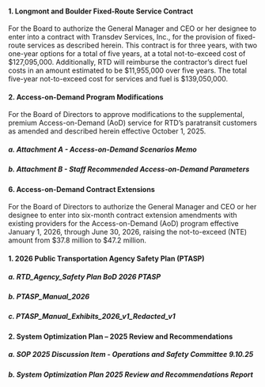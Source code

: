 #### 1. Longmont and Boulder Fixed-Route Service Contract

For the Board to authorize the General Manager and CEO or her designee to enter into a contract with Transdev Services, Inc., for the provision of fixed-route services as described herein. This contract is for three years, with two one-year options for a total of five years, at a total not-to-exceed cost of $127,095,000. Additionally, RTD will reimburse the contractor’s direct fuel costs in an amount estimated to be $11,955,000 over five years. The total five-year not-to-exceed cost for services and fuel is $139,050,000.

#### 2. Access-on-Demand Program Modifications

For the Board of Directors to approve modifications to the supplemental, premium Access-on-Demand (AoD) service for RTD’s paratransit customers as amended and described herein effective October 1, 2025.

##### a. Attachment A - Access-on-Demand Scenarios Memo

##### b. Attachment B - Staff Recommended Access-on-Demand Parameters

#### 6. Access-on-Demand Contract Extensions

For the Board of Directors to authorize the General Manager and CEO or her designee to enter into six-month contract extension amendments with existing providers for the Access-on-Demand (AoD) program effective January 1, 2026, through June 30, 2026, raising the not-to-exceed (NTE) amount from $37.8 million to $47.2 million.

#### 1. 2026 Public Transportation Agency Safety Plan (PTASP)

##### a. RTD_Agency_Safety Plan BoD 2026 PTASP

##### b. PTASP_Manual_2026

##### c. PTASP_Manual_Exhibits_2026_v1_Redacted_v1

#### 2. System Optimization Plan – 2025 Review and Recommendations

##### a. SOP 2025 Discussion Item - Operations and Safety Committee 9.10.25

##### b. System Optimization Plan 2025 Review and Recommendations Report